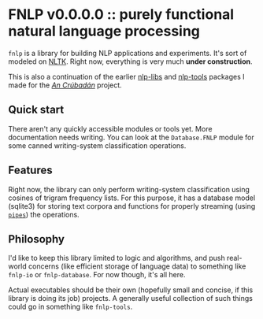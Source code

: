 # FNLP v0.0.0.0 :: purely functional natural language processing

`fnlp` is a library for building NLP applications and experiments.
It's sort of modeled on [NLTK](http://www.nltk.org/).  Right now,
everything is very much **under construction**.

This is also a continuation of the earlier
[nlp-libs](https://github.com/RoboNickBot/nlp-libs) and
[nlp-tools](https://github.com/RoboNickBot/nlp-tools) packages I made
for the [*An Crúbadán*](http://crubadan.org) project.

## Quick start

There aren't any quickly accessible modules or tools yet.  More
documentation needs writing.  You can look at the `Database.FNLP`
module for some canned writing-system classification operations.

## Features

Right now, the library can only perform writing-system classification
using cosines of trigram frequency lists.  For this purpose, it has a
database model (sqlite3) for storing text corpora and functions for
properly streaming (using
[`pipes`](http://hackage.haskell.org/package/pipes)) the operations.

## Philosophy

I'd like to keep this library limited to logic and algorithms, and
push real-world concerns (like efficient storage of language data) to
something like `fnlp-io` or `fnlp-database`.  For now though, it's all
here.

Actual executables should be their own (hopefully small and concise,
if this library is doing its job) projects.  A generally useful
collection of such things could go in something like `fnlp-tools`.
